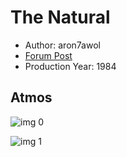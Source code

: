 # The Natural

* Author: aron7awol
* [Forum Post](https://www.avsforum.com/threads/bass-eq-for-filtered-movies.2995212/post-58155100)
* Production Year: 1984

## Atmos

![img 0](https://i.imgur.com/4x8Zu8O.jpg)

![img 1](https://i.imgur.com/JP9gh4A.png)

